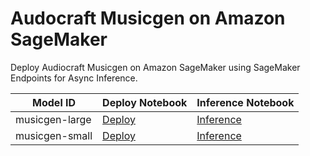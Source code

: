# Audocraft Musicgen on Amazon SageMaker

Deploy Audiocraft Musicgen on Amazon SageMaker using SageMaker Endpoints for Async Inference.


| Model ID | Deploy Notebook | Inference Notebook |
| -- | -- | -- |
| musicgen-large | [Deploy](musicgen-large/deploy-musicgen-large.ipynb) | [Inference](musicgen-large/infer-async.ipynb) |
| musicgen-small | [Deploy](musicgen-small/deploy-musicgen-small.ipynb) | [Inference](musicgen-small/infer-async.ipynb) |
